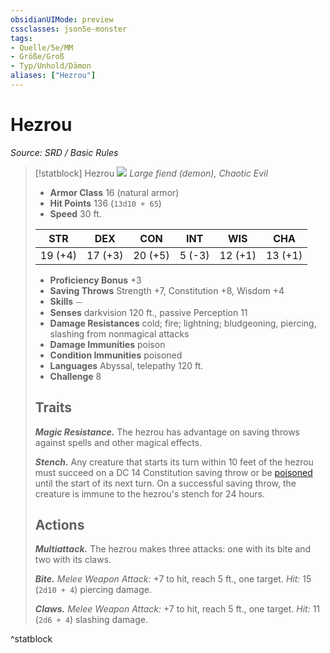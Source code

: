 ```yaml
---
obsidianUIMode: preview
cssclasses: json5e-monster
tags:
- Quelle/5e/MM
- Größe/Groß
- Typ/Unhold/Dämon
aliases: ["Hezrou"]
---
```

# Hezrou
*Source: SRD / Basic Rules*  

> [!statblock] Hezrou
> ![](compendium/bestiary/fiend/token/hezrou.png#token)
> *Large fiend (demon), Chaotic Evil*
> 
> - **Armor Class** 16  (natural armor)
> - **Hit Points** 136 (`13d10 + 65`)
> - **Speed** 30 ft.
> 
> |STR|DEX|CON|INT|WIS|CHA|
> |:---:|:---:|:---:|:---:|:---:|:---:|
> |19 (+4)|17 (+3)|20 (+5)| 5 (-3)|12 (+1)|13 (+1)|
> 
> - **Proficiency Bonus** +3
> - **Saving Throws** Strength +7, Constitution +8, Wisdom +4
> - **Skills** ⏤
> - **Senses** darkvision 120 ft., passive Perception 11
> - **Damage Resistances** cold; fire; lightning; bludgeoning, piercing, slashing from nonmagical attacks
> - **Damage Immunities** poison
> - **Condition Immunities** poisoned
> - **Languages** Abyssal, telepathy 120 ft.
> - **Challenge** 8
> 
> ## Traits
> 
> ***Magic Resistance.*** The hezrou has advantage on saving throws against spells and other magical effects.
> 
> ***Stench.*** Any creature that starts its turn within 10 feet of the hezrou must succeed on a DC 14 Constitution saving throw or be [poisoned](rules/conditions.md#poisoned) until the start of its next turn. On a successful saving throw, the creature is immune to the hezrou's stench for 24 hours.
> 
> ## Actions
> 
> ***Multiattack.*** The hezrou makes three attacks: one with its bite and two with its claws.
> 
> ***Bite.*** *Melee Weapon Attack:* +7 to hit, reach 5 ft., one target. *Hit:* 15 (`2d10 + 4`) piercing damage.
> 
> ***Claws.*** *Melee Weapon Attack:* +7 to hit, reach 5 ft., one target. *Hit:* 11 (`2d6 + 4`) slashing damage.
^statblock